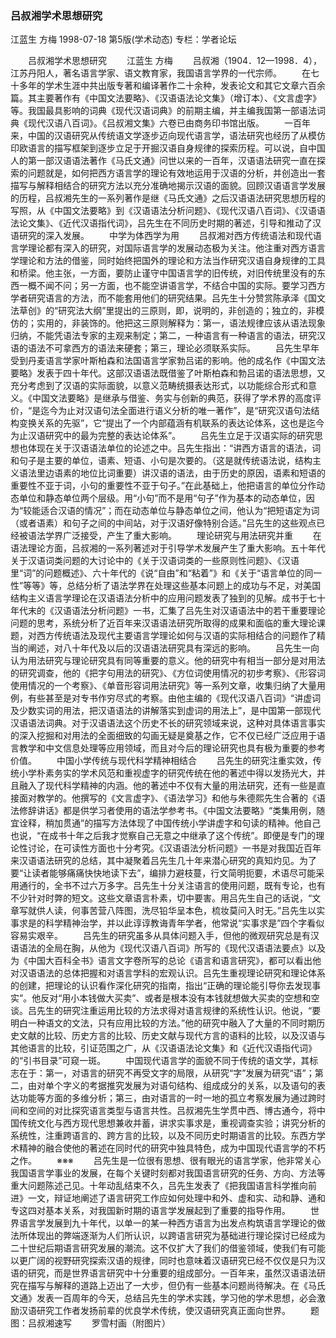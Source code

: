 ### 吕叔湘学术思想研究
江蓝生  方梅
1998-07-18
第5版(学术动态)
专栏：学者论坛

　　吕叔湘学术思想研究
　　江蓝生  方梅
　　吕叔湘（1904．12—1998．4），江苏丹阳人，著名语言学家、语文教育家，我国语言学界的一代宗师。
　　在七十多年的学术生涯中共出版专著和编译著作二十余种，发表论文和其它文章六百余篇。其主要著作有《中国文法要略》、《汉语语法论文集》（增订本）、《文言虚字》等。我国最具影响的词典《现代汉语词典》的前期主编，并主编我国第一部语法词典《现代汉语八百词》。《吕叔湘文集》六卷已由商务印书馆出版。
　　一百年来，中国的汉语研究从传统语文学逐步迈向现代语言学，语法研究也经历了从模仿印欧语言的描写框架到逐步立足于开掘汉语自身规律的探索历程。可以说，自中国人的第一部汉语语法著作《马氏文通》问世以来的一百年，汉语语法研究一直在探索的问题就是，如何把西方语言学的理论有效地运用于汉语的分析，并创造出一套描写与解释相结合的研究方法以充分准确地揭示汉语的面貌。回顾汉语语言学发展的历程，吕叔湘先生的一系列著作是继《马氏文通》之后汉语语法研究思想历程的写照，从《中国文法要略》到《汉语语法分析问题》、《现代汉语八百词》、《汉语语法论文集》、《近代汉语指代词》，吕先生在不同历史时期的著述，引导和推动了汉语研究的深入发展。
　　中学为体西学为用
　　吕叔湘对西方传统语法和现代语言学理论都有深入的研究，对国际语言学的发展动态极为关注。他注重对西方语言学理论和方法的借鉴，同时始终把国外的理论和方法当作研究汉语自身规律的工具和桥梁。他主张，一方面，要防止谨守中国语言学的旧传统，对旧传统里没有的东西一概不闻不问；另一方面，也不能空讲语言学，不结合中国的实际。要学习西方学者研究语言的方法，而不能套用他们的研究结果。吕先生十分赞赏陈承泽《国文法草创》的“研究法大纲”里提出的三原则，即，说明的，非创造的；独立的，非模仿的；实用的，非装饰的。他把这三原则解释为：第一，语法规律应该从语法现象归纳，不能凭语法专家的主观来制定；第二，一种语言有一种语言的语法，研究汉语的语法不可拿西方的语法来硬套；第三，理论必须联系实际。
　　吕先生早年受到丹麦语言学家叶斯柏森和法国语言学家勃吕诺的影响。他的成名作《中国文法要略》发表于四十年代。这部汉语语法既借鉴了叶斯柏森和勃吕诺的语法思想，又充分考虑到了汉语的实际面貌，以意义范畴统摄表达形式，以功能综合形式和意义。《中国文法要略》是继承与借鉴、务实与创新的典范，获得了学术界的高度评价，“是迄今为止对汉语句法全面进行语义分析的唯一著作”，是“研究汉语句法结构变换关系的先驱”，它“提出了一个内部蕴涵有机联系的表达论体系，这也是迄今为止汉语研究中的最为完整的表达论体系”。
　　吕先生立足于汉语实际的研究思想也体现在关于汉语语法单位的论述之中。吕先生指出：“讲西方语言的语法，词和句子是主要的单位，语素、短语、小句是次要的。（这是就传统语法说，结构主义语法里边语素的地位比词重要）讲汉语的语法，由于历史的原因，语素和短语的重要性不亚于词，小句的重要性不亚于句子。”在此基础上，他把语言的单位分作动态单位和静态单位两个层级。用“小句”而不是用“句子”作为基本的动态单位，因为“较能适合汉语的情况”；而在动态单位与静态单位之间，他认为“把短语定为词（或者语素）和句子之间的中间站，对于汉语好像特别合适。”吕先生的这些观点已经被语法学界广泛接受，产生了重大影响。
　　理论研究与用法研究并重
　　在语法理论方面，吕叔湘的一系列著述对于引导学术发展产生了重大影响。五十年代关于汉语词类问题的大讨论中的《关于汉语词类的一些原则性问题》、《汉语里“词”的问题概述》、六十年代的《说“自由”和“粘着”》和《关于“语言单位的同一性”等等》等，总结分析了语法学界在处理这些基本问题上的成功与不足，对美国结构主义语言学理论在汉语语法分析中的应用问题发表了独到的见解。成书于七十年代末的《汉语语法分析问题》一书，汇集了吕先生对汉语语法中的若干重要理论问题的思考，系统分析了近百年来汉语语法研究所取得的成果和面临的重大理论课题，对西方传统语法及现代主要语言学理论如何与汉语的实际相结合的问题作了精当的阐述，对八十年代及以后的汉语语法研究具有深远的影响。
　　吕先生一向认为用法研究与理论研究具有同等重要的意义。他的研究中有相当一部分是对用法的研究调查，他的《把字句用法的研究》、《方位词使用情况的初步考察》、《形容词使用情况的一个考察》、《单音形容词用法研究》等一系列文章，收集归纳了大量用例，有些甚至是对专书作穷尽式的考察。由他主编的《现代汉语八百词》“讲虚词及少数实词的用法，把汉语语法的讲解落实到虚词的用法上”，是中国第一部现代汉语语法词典。对于汉语语法这个历史不长的研究领域来说，这种对具体语言事实的深入挖掘和对用法的全面细致的勾画无疑是奠基之作，它不仅已经广泛应用于语言教学和中文信息处理等应用领域，而且对今后的理论研究也具有极为重要的参考价值。
　　中国小学传统与现代科学精神相结合
　　吕先生的研究注重实效，传统小学朴素务实的学术风范和重视虚字的研究传统在他的著述中得以发扬光大，并且融入了现代科学精神的内涵。他的著述中不仅有大量的用法研究，还有一些是直接面对教学的。他撰写的《文言虚字》、《语法学习》和他与朱德熙先生合著的《语法修辞讲话》都是供学习者使用的语法学参考书。《中国文法要略》“类集用例，随宜诠释，稍加贯通”的描写方法体现了中国传统小学讲虚字和句读的精神。他自己也说，“在成书十年之后我才觉察自己无意之中继承了这个传统”。即便是专门的理论性讨论，在可读性方面也十分考究。《汉语语法分析问题》一书是对我国近百年来汉语语法研究的总结，其中凝聚着吕先生几十年来潜心研究的真知灼见。为了要“让读者能够痛痛快快地读下去”，编排力避枝蔓，行文简明扼要，术语尽可能采用通行的，全书不过六万多字。吕先生十分关注语言的使用问题，既有专论，也有不少针对时弊的短文。这些文章语言朴素，切中要害。用吕先生自己的话说，“文章写就供人读，何事苦营八阵图，洗尽铅华呈本色，梳妆莫问入时无。”吕先生以实事求是的科学精神治学，并以此谆谆教诲青年学者，他常说“实事求是”四个字看似容易实艰辛。
　　吕先生的研究虽多从具体问题入手，但他的微观研究总是有汉语语法的全局在胸，从他为《现代汉语八百词》所写的《现代汉语语法要点》以及为《中国大百科全书》语言文字卷所写的总论《语言和语言研究》，都可以看出他对汉语语法的总体把握和对语言学科的宏观认识。吕先生重视理论研究和理论体系的创建，把理论的认识看作深化研究的指南，指出“正确的理论能引导你去发现事实”。他反对“用小本钱做大买卖”、或者是根本没有本钱就想做大买卖的空想和空谈。吕先生的研究注重运用比较的方法求得对语言规律的系统性认识。他说，“要明白一种语文的文法，只有应用比较的方法。”他的研究中融入了大量的不同时期历史文献的比较、历史方言的比较、历史文献与现代方言的语料的比较，以及汉语与其他语言的比较，引证范围之广，从《汉语语法论文集》和《近代汉语指代词》的“引书目录”可窥一斑。
　　中国现代语言学的面貌不同于传统的语文学，其标志在于：第一，对语言的研究不再受文字的局限，从研究“字”发展为研究“语”；第二，由对单个字义的考据推究发展为对语句结构、组成成分的关系，以及语句的表达功能等方面的多维分析；第三，由对语言的一时一地的孤立考察发展为通过跨时间和空间的对比探究语言类型与语言共性。吕叔湘先生学贯中西、博古通今，将中国传统文化与西方现代思想兼收并蓄，讲求实事求是，重视调查实验；讲究分析的系统性，注重跨语言的、跨方言的比较，以及不同历史时期语言的比较。东西方学术精神的融合使他的著述在同时代的研究中独具特色，成为中国现代语言学的不朽之作。
　　※※※
　　吕先生是一位很有思想、很有眼光的语言学家，他非常关心我国语言学事业的发展，在每个关键时刻都对我国语言研究的任务、方向、方法等重大问题陈述己见。十年动乱结束不久，吕先生发表了《把我国语言科学推向前进》一文，辩证地阐述了语言研究工作应如何处理中和外、虚和实、动和静、通和专这四对基本关系，对我国新时期的语言学发展起到了重要的指导作用。
　　世界语言学发展到九十年代，以单一的某一种西方语言为出发点构筑语言学理论的做法所体现出的弊端逐渐为人们所认识，以跨语言研究为基础进行理论探讨已经成为二十世纪后期语言研究发展的潮流。这不仅扩大了我们的借鉴领域，使我们有可能以更广阔的视野研究探索汉语的规律，同时也意味着汉语研究已经不仅仅是只为汉语的研究，而是世界语言研究中十分重要的组成部分。一百年来，虽然汉语语法研究在描写与解释的道路上迈出了一大步，但仍有一些基本问题尚待解决。在《马氏文通》发表一百周年的今天，总结吕先生的学术实践，学习他的学术思想，必会激励汉语研究工作者发扬前辈的优良学术传统，使汉语研究真正面向世界。
　　题图：吕叔湘速写
　　罗雪村画（附图片）
